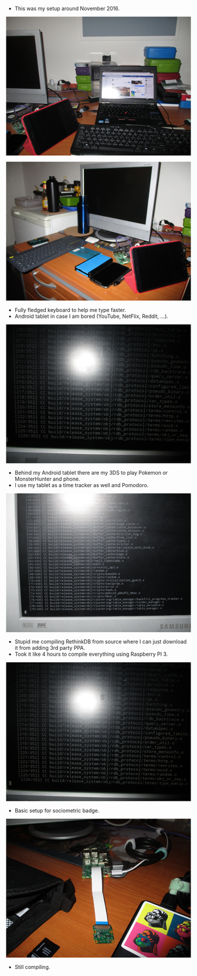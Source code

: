 * This was my setup around November 2016.

![./20161224-1041-cet-1.png](./20161224-1041-cet-1.png)

![./20161224-1041-cet-2.png](./20161224-1041-cet-2.png)

* Fully fledged keyboard to help me type faster.
* Android tablet in case I am bored (YouTube, NetFlix, Reddit, ...).

![./20161224-1041-cet-3.png](./20161224-1041-cet-3.png)

* Behind my Android tablet there are my 3DS to play Pokemon or MonsterHunter and phone.
* I use my tablet as a time tracker as well and Pomodoro.

![./20161224-1041-cet-4.png](./20161224-1041-cet-4.png)

* Stupid me compiling RethinkDB from source where I can just download it from adding 3rd party PPA.
* Took it like 4 hours to compile everything using Raspberry PI 3.

![./20161224-1041-cet-5.png](./20161224-1041-cet-5.png)

* Basic setup for sociometric badge.

![./20161224-1041-cet-6.png](./20161224-1041-cet-6.png)

* Still compiling.
